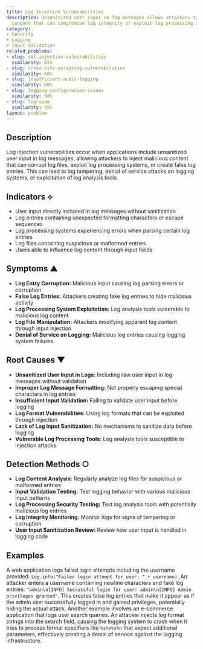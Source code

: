 ```yaml
---
title: Log Injection Vulnerabilities
description: Unsanitized user input in log messages allows attackers to inject malicious
  content that can compromise log integrity or exploit log processing systems.
category:
- Security
- Logging
- Input Validation
related_problems:
- slug: sql-injection-vulnerabilities
  similarity: 65%
- slug: cross-site-scripting-vulnerabilities
  similarity: 60%
- slug: insufficient-audit-logging
  similarity: 60%
- slug: logging-configuration-issues
  similarity: 60%
- slug: log-spam
  similarity: 55%
layout: problem
---
```


## Description

Log injection vulnerabilities occur when applications include unsanitized user input in log messages, allowing attackers to inject malicious content that can corrupt log files, exploit log processing systems, or create false log entries. This can lead to log tampering, denial of service attacks on logging systems, or exploitation of log analysis tools.

## Indicators ⟡

- User input directly included in log messages without sanitization
- Log entries containing unexpected formatting characters or escape sequences
- Log processing systems experiencing errors when parsing certain log entries
- Log files containing suspicious or malformed entries
- Users able to influence log content through input fields

## Symptoms ▲

- **Log Entry Corruption:** Malicious input causing log parsing errors or corruption
- **False Log Entries:** Attackers creating fake log entries to hide malicious activity
- **Log Processing System Exploitation:** Log analysis tools vulnerable to malicious log content
- **Log File Manipulation:** Attackers modifying apparent log content through input injection
- **Denial of Service on Logging:** Malicious log entries causing logging system failures

## Root Causes ▼

- **Unsanitized User Input in Logs:** Including raw user input in log messages without validation
- **Improper Log Message Formatting:** Not properly escaping special characters in log entries
- **Insufficient Input Validation:** Failing to validate user input before logging
- **Log Format Vulnerabilities:** Using log formats that can be exploited through injection
- **Lack of Log Input Sanitization:** No mechanisms to sanitize data before logging
- **Vulnerable Log Processing Tools:** Log analysis tools susceptible to injection attacks

## Detection Methods ○

- **Log Content Analysis:** Regularly analyze log files for suspicious or malformed entries
- **Input Validation Testing:** Test logging behavior with various malicious input patterns
- **Log Processing Security Testing:** Test log analysis tools with potentially malicious log entries
- **Log Integrity Monitoring:** Monitor logs for signs of tampering or corruption
- **User Input Sanitization Review:** Review how user input is handled in logging code

## Examples

A web application logs failed login attempts including the username provided: `Log.info("Failed login attempt for user: " + username)`. An attacker enters a username containing newline characters and fake log entries: `"admin\n[INFO] Successful login for user: admin\n[INFO] Admin privileges granted"`. This creates false log entries that make it appear as if the admin user successfully logged in and gained privileges, potentially hiding the actual attack. Another example involves an e-commerce application that logs user search queries. An attacker injects log format strings into the search field, causing the logging system to crash when it tries to process format specifiers like `%s%s%s%n` that expect additional parameters, effectively creating a denial of service against the logging infrastructure.